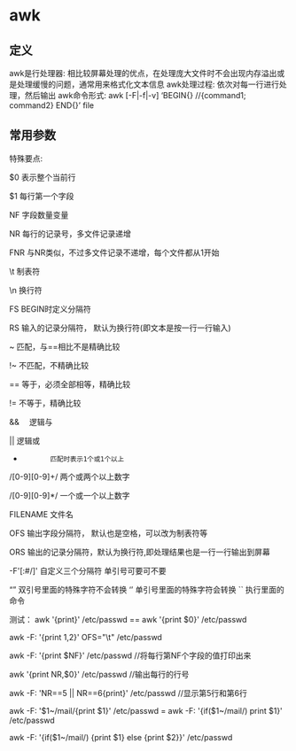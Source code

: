 # awk
## 定义
awk是行处理器: 相比较屏幕处理的优点，在处理庞大文件时不会出现内存溢出或是处理缓慢的问题，通常用来格式化文本信息
awk处理过程: 依次对每一行进行处理，然后输出
awk命令形式:
awk [-F|-f|-v] ‘BEGIN{} //{command1; command2} END{}’ file
## 常用参数
特殊要点:

$0           表示整个当前行

$1           每行第一个字段

NF           字段数量变量

NR          每行的记录号，多文件记录递增

FNR        与NR类似，不过多文件记录不递增，每个文件都从1开始

\t            制表符

\n           换行符

FS          BEGIN时定义分隔符

RS       输入的记录分隔符， 默认为换行符(即文本是按一行一行输入)

~            匹配，与==相比不是精确比较

!~           不匹配，不精确比较

==         等于，必须全部相等，精确比较

!=           不等于，精确比较

&&　     逻辑与

||             逻辑或

+            匹配时表示1个或1个以上

/[0-9][0-9]+/   两个或两个以上数字

/[0-9][0-9]*/    一个或一个以上数字

FILENAME 文件名

OFS       输出字段分隔符， 默认也是空格，可以改为制表符等

ORS         输出的记录分隔符，默认为换行符,即处理结果也是一行一行输出到屏幕

-F'[:#/]'   自定义三个分隔符 单引号可要可不要

“” 双引号里面的特殊字符不会转换
‘’ 单引号里面的特殊字符会转换
`` 执行里面的命令


测试：
awk '{print}'  /etc/passwd   ==   awk '{print $0}'  /etc/passwd

awk -F: '{print $1,$2}' OFS="\t" /etc/passwd

awk -F: '{print $NF}' /etc/passwd                              //将每行第NF个字段的值打印出来

awk '{print NR,$0}' /etc/passwd                                 //输出每行的行号

awk -F: 'NR==5 || NR==6{print}'  /etc/passwd       //显示第5行和第6行

awk -F: '$1~/mail/{print $1}' /etc/passwd = awk -F: '{if($1~/mail/) print $1}' /etc/passwd

awk -F: '{if($1~/mail/) {print $1} else {print $2}}' /etc/passwd